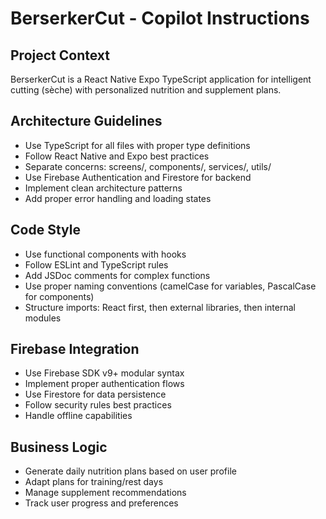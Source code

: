 # BerserkerCut - Copilot Instructions

<!-- Use this file to provide workspace-specific custom instructions to Copilot. For more details, visit https://code.visualstudio.com/docs/copilot/copilot-customization#_use-a-githubcopilotinstructionsmd-file -->

## Project Context
BerserkerCut is a React Native Expo TypeScript application for intelligent cutting (sèche) with personalized nutrition and supplement plans.

## Architecture Guidelines
- Use TypeScript for all files with proper type definitions
- Follow React Native and Expo best practices
- Separate concerns: screens/, components/, services/, utils/
- Use Firebase Authentication and Firestore for backend
- Implement clean architecture patterns
- Add proper error handling and loading states

## Code Style
- Use functional components with hooks
- Follow ESLint and TypeScript rules
- Add JSDoc comments for complex functions
- Use proper naming conventions (camelCase for variables, PascalCase for components)
- Structure imports: React first, then external libraries, then internal modules

## Firebase Integration
- Use Firebase SDK v9+ modular syntax
- Implement proper authentication flows
- Use Firestore for data persistence
- Follow security rules best practices
- Handle offline capabilities

## Business Logic
- Generate daily nutrition plans based on user profile
- Adapt plans for training/rest days
- Manage supplement recommendations
- Track user progress and preferences
